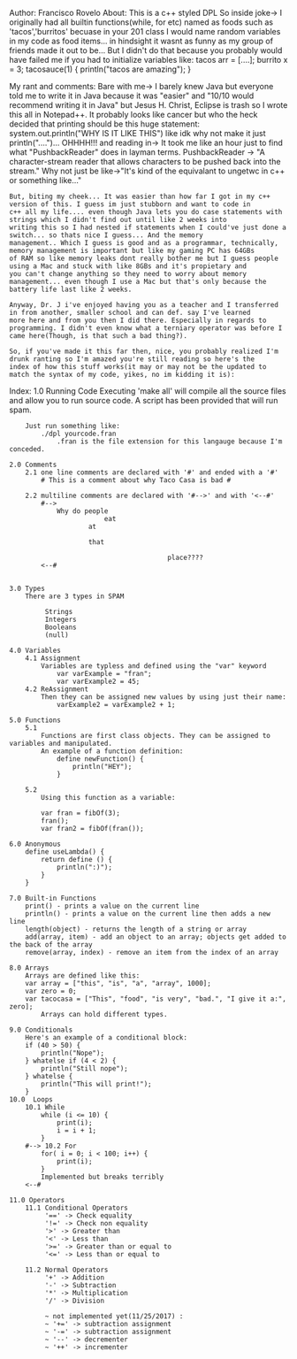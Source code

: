 Author: Francisco Rovelo
About: 
    This is a c++ styled DPL
    So inside joke-> I originally had all builtin functions(while, for etc) 
    named as foods such as 'tacos','burritos' becuase in your 201 class I would
    name random variables in my code as food items... in hindsight it wasnt as funny
    as my group of friends made it out to be... But I didn't do that because you probably
    would have failed me if you had to initialize variables like:
        tacos arr = [....];
        burrito x = 3;
        tacosauce(1) {
            println("tacos are amazing");
        }

My rant and comments:
    Bare with me->
    I barely knew Java but everyone told me to write it in Java because it was "easier" and "10/10 would recommend writing it in Java"
    but Jesus H. Christ, Eclipse is trash so I wrote this all in Notepad++. It probably looks like cancer but who the heck decided that
    printing should be this huge statement: system.out.println("WHY IS IT LIKE THIS") like idk why not make it just println("....")...
    OHHHH!!! and reading in-> It took me like an hour just to find what "PushbackReader" does in layman terms. 
    PushbackReader -> 
        "A character-stream reader that allows characters to be pushed back into the stream."
    Why not just be like->"It's kind of the equivalant to ungetwc in c++ or something like..."

    But, biting my cheek... It was easier than how far I got in my c++ version of this. I guess im just stubborn and want to code in
    c++ all my life.... even though Java lets you do case statements with strings which I didn't find out until like 2 weeks into 
    writing this so I had nested if statements when I could've just done a switch... so thats nice I guess... And the memory
    management.. Which I guess is good and as a programmar, technically, memory management is important but like my gaming PC has 64GBs
    of RAM so like memory leaks dont really bother me but I guess people using a Mac and stuck with like 8GBs and it's propietary and 
    you can't change anything so they need to worry about memory management... even though I use a Mac but that's only because the 
    battery life last like 2 weeks.

    Anyway, Dr. J i've enjoyed having you as a teacher and I transferred in from another, smaller school and can def. say I've learned 
    more here and from you then I did there. Especially in regards to programming. I didn't even know what a terniary operator was before I came here(Though, is that such a bad thing?).

    So, if you've made it this far then, nice, you probably realized I'm drunk ranting so I'm amazed you're still reading so here's the 
    index of how this stuff works(it may or may not be the updated to match the syntax of my code, yikes, no im kidding it is):

Index:
    1.0 Running Code
        Executing 'make all' will compile all the source files and allow you to run source code.
        A script has been provided that will run spam.

        Just run something like:
            ./dpl yourcode.fran
                .fran is the file extension for this langauge because I'm conceded.

    2.0 Comments
        2.1 one line comments are declared with '#' and ended with a '#'
            # This is a comment about why Taco Casa is bad #

        2.2 multiline comments are declared with '#-->' and with '<--#'
            #-->
                Why do people
                            eat
                        at

                        that

                                            place????
            <--#


    3.0 Types
        There are 3 types in SPAM

             Strings
             Integers
             Booleans
             (null)

    4.0 Variables
        4.1 Assignment
            Variables are typless and defined using the "var" keyword
                var varExample = "fran";
                var varExample2 = 45;
        4.2 ReAssignment
            Then they can be assigned new values by using just their name:
                varExample2 = varExample2 + 1;

    5.0 Functions
        5.1
            Functions are first class objects. They can be assigned to variables and manipulated.
            An example of a function definition:
                define newFunction() {
                    println("HEY");
                }

        5.2
            Using this function as a variable:

            var fran = fibOf(3);
            fran();
            var fran2 = fibOf(fran());

    6.0 Anonymous 
        define useLambda() {
            return define () {
                println(":)");
            }
        }

    7.0 Built-in Functions
        print() - prints a value on the current line
        println() - prints a value on the current line then adds a new line
        length(object) - returns the length of a string or array
        add(array, item) - add an object to an array; objects get added to the back of the array
        remove(array, index) - remove an item from the index of an array

    8.0 Arrays
        Arrays are defined like this:
        var array = ["this", "is", "a", "array", 1000];
        var zero = 0;
        var tacocasa = ["This", "food", "is very", "bad.", "I give it a:", zero];
            Arrays can hold different types.

    9.0 Conditionals
        Here's an example of a conditional block:
        if (40 > 50) {
            println("Nope");
        } whatelse if (4 < 2) {
            println("Still nope");
        } whatelse {
            println("This will print!");
        }
    10.0  Loops
        10.1 While
            while (i <= 10) {
                print(i);
                i = i + 1;
            }
        #--> 10.2 For
            for( i = 0; i < 100; i++) {
                print(i);
            }
            Implemented but breaks terribly
        <--#

    11.0 Operators
        11.1 Conditional Operators
             '==' -> Check equality
             '!=' -> Check non equality
             '>' -> Greater than
             '<' -> Less than
             '>=' -> Greater than or equal to
             '<=' -> Less than or equal to

        11.2 Normal Operators
             '+' -> Addition
             '-' -> Subtraction
             '*' -> Multiplication
             '/' -> Division

             ~ not implemented yet(11/25/2017) :
             ~ '+=' -> subtraction assignment
             ~ '-=' -> subtraction assignment
             ~ '--' -> decrementer 
             ~ '++' -> incrementer
